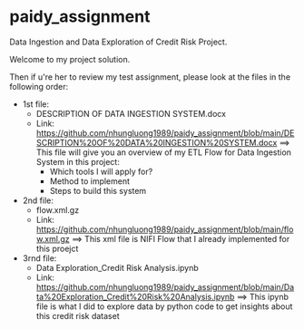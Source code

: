 # paidy_assignment
Data Ingestion and Data Exploration of Credit Risk Project.

Welcome to my project solution. 

Then if u're her to review my test assignment, please look at the files in the following order:
- 1st file: 
  + DESCRIPTION OF DATA INGESTION SYSTEM.docx 
  + Link: https://github.com/nhungluong1989/paidy_assignment/blob/main/DESCRIPTION%20OF%20DATA%20INGESTION%20SYSTEM.docx
  ==> This file will give you an overview of my ETL Flow for Data Ingestion System in this project:
    + Which tools I will apply for?
    + Method to implement
    + Steps to build this system
- 2nd file:
  + flow.xml.gz
  + Link: https://github.com/nhungluong1989/paidy_assignment/blob/main/flow.xml.gz
  ==> This xml file is NIFI Flow that I already implemented for this proejct
- 3rnd file:
  + Data Exploration_Credit Risk Analysis.ipynb
  + Link: https://github.com/nhungluong1989/paidy_assignment/blob/main/Data%20Exploration_Credit%20Risk%20Analysis.ipynb
  ==> This ipynb file is what I did to explore data by python code to get insights about this credit risk dataset
